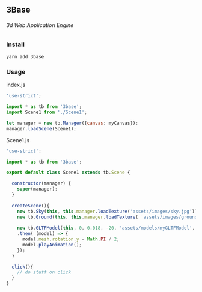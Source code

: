 3Base
-------------
###### 3d Web Application Engine

### Install
`yarn add 3base`

### Usage  
index.js
```js
'use-strict';

import * as tb from '3base';
import Scene1 from './Scene1';

let manager = new tb.Manager({canvas: myCanvas});
manager.loadScene(Scene1);
```  
Scene1.js
```js
'use-strict';

import * as tb from '3base';

export default class Scene1 extends tb.Scene {

  constructor(manager) {
    super(manager);
  }
  
  createScene(){
    new tb.Sky(this, this.manager.loadTexture('assets/images/sky.jpg')).addToScene();
    new tb.Ground(this, this.manager.loadTexture( 'assets/images/ground.jpg')).addToScene();
    
    new tb.GLTFModel(this, 0, 0.018, -20, 'assets/models/myGLTFModel', .25, 0, true)
    .then( (model) => {
      model.mesh.rotation.y = Math.PI / 2;
      model.playAnimation();
    });
  }

  click(){
    // do stuff on click
  }
}
```